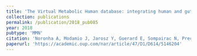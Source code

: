 ```yaml
---
title: 'The Virtual Metabolic Human database: integrating human and gut microbiome metabolism with nutrition and disease'
collection: publications
permalink: /publication/2018_pub085
year: 2018
pubtype: 'MMN'
citation: 'Noronha A, Modamio J, Jarosz Y, Guerard E, Sompairac N, Preciat G, Danielsdottir AD, Krecke M, Merten D, Haraldsdottir HS, Heinken A, Heirendt L, Magnusdottir S, Ravcheev DA, Sahoo S, Gawron P, Friscioni L, Garcia B, Prendergast M, Puente A, Rodrigues M, Roy A, Rouquaya M, Wiltgen L, Zagare A, John E, Krueger M, Kuperstein I, Zinovyev A, Schneider R, Fleming RMT, Thiele I.  <a href="https://academic.oup.com/nar/article/47/D1/D614/5146204">The Virtual Metabolic Human database: integrating human and gut microbiome metabolism with nutrition and disease</a>. <i>Nucleic Acids Res.</i> 2018 Oct 29. doi: 10.1093/nar/gky992.'
paperurl: 'https://academic.oup.com/nar/article/47/D1/D614/5146204'
---
```

